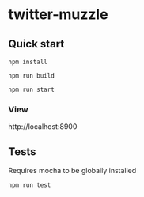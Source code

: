 # twitter-muzzle

## Quick start

`npm install`

`npm run build`

`npm run start`

### View

http://localhost:8900

## Tests

Requires mocha to be globally installed

`npm run test`
